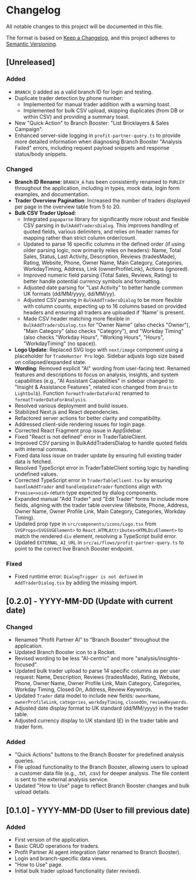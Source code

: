 
# Changelog

All notable changes to this project will be documented in this file.

The format is based on [Keep a Changelog](https://keepachangelog.com/en/1.0.0/),
and this project adheres to [Semantic Versioning](https://semver.org/spec/v2.0.0.html).

## [Unreleased]

### Added
- `BRANCH_D` added as a valid branch ID for login and testing.
- Duplicate trader detection by phone number:
    - Implemented for manual trader addition with a warning toast.
    - Implemented for bulk CSV upload, skipping duplicates (from DB or within CSV) and providing a summary toast.
- New "Quick Action" to Branch Booster: "List Bricklayers & Sales Campaign".
- Enhanced server-side logging in `profit-partner-query.ts` to provide more detailed information when diagnosing Branch Booster "Analysis Failed" errors, including request payload snippets and response status/body snippets.

### Changed
- **Branch ID Rename**: `BRANCH_A` has been consistently renamed to `PURLEY` throughout the application, including in types, mock data, login form examples, and documentation.
- **Trader Overview Pagination**: Increased the number of traders displayed per page in the overview table from 5 to 20.
- **Bulk CSV Trader Upload**:
    - Integrated `papaparse` library for significantly more robust and flexible CSV parsing in `BulkAddTradersDialog`. This improves handling of quoted fields, various delimiters, and relies on header names for mapping rather than strict column order/count.
    - Updated to parse 16 specific columns in the defined order (if using older parsing logic, now primarily relies on headers): Name, Total Sales, Status, Last Activity, Description, Reviews (tradesMade), Rating, Website, Phone, Owner Name, Main Category, Categories, WorkdayTiming, Address, Link (ownerProfileLink), Actions (ignored).
    - Improved numeric field parsing (Total Sales, Reviews, Rating) to better handle potential currency symbols and formatting.
    - Adjusted date parsing for "Last Activity" to better handle common UK formats (dd/MM/yyyy, dd/MM/yy).
    - Adjusted CSV parsing in `BulkAddTradersDialog` to be more flexible with column counts, expecting up to 16 columns based on provided headers and ensuring all traders are uploaded if 'Name' is present.
    - Made CSV header matching more flexible in `BulkAddTradersDialog.tsx` for "Owner Name" (also checks "Owner"), "Main Category" (also checks "Category"), and "Workday Timing" (also checks "Workday Hours", "Working Hours", "Hours", "WorkdayTiming" (no space)).
- **Logo Update**: Replaced SVG logo with `next/image` component using a placeholder for `TradeHunter Pro` logo. Sidebar adjusts logo size based on collapsed/expanded state.
- **Wording**: Removed explicit "AI" wording from user-facing text. Renamed features and descriptions to focus on analysis, insights, and system capabilities (e.g., "AI Assistant Capabilities" in sidebar changed to "Insight & Assistance Features", related icon changed from `Brain` to `Lightbulb`). Function `formatTraderDataForAI` renamed to `formatTraderDataForAnalysis`.
- Resolved various deployment and build issues.
- Stabilized Next.js and React dependencies.
- Refactored server actions for better clarity and compatibility.
- Addressed client-side rendering issues for login page.
- Corrected React Fragment prop issue in AppSidebar.
- Fixed "React is not defined" error in TraderTableClient.
- Improved CSV parsing in BulkAddTradersDialog to handle quoted fields with internal commas.
- Fixed data loss issue on trader update by ensuring full existing trader data is fetched.
- Resolved TypeScript error in TraderTableClient sorting logic by handling undefined values.
- Corrected TypeScript error in `TraderTableClient.tsx` by ensuring `handleAddTrader` and `handleUpdateTrader` functions align with `Promise<void>` return type expected by dialog components.
- Expanded manual "Add Trader" and "Edit Trader" forms to include more fields, aligning with the trader table overview (Website, Phone, Address, Owner Name, Owner Profile Link, Main Category, Categories, Workday Timing).
- Updated prop type in `src/components/icons/Logo.tsx` from `SVGProps<SVGSVGElement>` to `React.HTMLAttributes<HTMLDivElement>` to match the rendered `div` element, resolving a TypeScript build error.
- Updated `EXTERNAL_AI_URL` in `src/ai/flows/profit-partner-query.ts` to point to the correct live Branch Booster endpoint.

### Fixed
- Fixed runtime error: `DialogTrigger is not defined` in `AddTraderDialog.tsx` by adding the missing import.


## [0.2.0] - YYYY-MM-DD (Update with current date)
### Changed
- Renamed "Profit Partner AI" to "Branch Booster" throughout the application.
- Updated Branch Booster icon to a Rocket.
- Revised wording to be less "AI-centric" and more "analysis/insights-focused".
- Updated bulk trader upload to parse 14 specific columns as per user request: Name, Description, Reviews (tradesMade), Rating, Website, Phone, Owner Name, Owner Profile Link, Main Category, Categories, Workday Timing, Closed On, Address, Review Keywords.
- Updated `Trader` data model to include new fields: `ownerName`, `ownerProfileLink`, `categories`, `workdayTiming`, `closedOn`, `reviewKeywords`.
- Adjusted date display format to UK standard (dd/MM/yyyy) in the trader table.
- Adjusted currency display to UK standard (£) in the trader table and trader form.

### Added
- "Quick Actions" buttons to the Branch Booster for predefined analysis queries.
- File upload functionality to the Branch Booster, allowing users to upload a customer data file (e.g., .txt, .csv) for deeper analysis. The file content is sent to the external analysis service.
- Updated "How to Use" page to reflect Branch Booster changes and bulk upload details.

## [0.1.0] - YYYY-MM-DD (User to fill previous date)
### Added
- First version of the application.
- Basic CRUD operations for traders.
- Profit Partner AI agent integration (later renamed to Branch Booster).
- Login and branch-specific data views.
- "How to Use" page.
- Initial bulk trader upload functionality (later revised).

